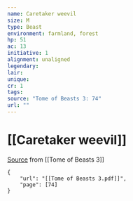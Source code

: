 ```yaml
---
name: Caretaker weevil
size: M
type: Beast
environment: farmland, forest
hp: 51
ac: 13
initiative: 1
alignment: unaligned
legendary: 
lair: 
unique: 
cr: 1
tags: 
source: "Tome of Beasts 3: 74"
url: ""
---
```

# [[Caretaker weevil]]

[Source](zotero://open-pdf/library/items/BLGR9HVR?page=74) from [[Tome of Beasts 3]]

```pdf
{
	"url": "[[Tome of Beasts 3.pdf]]",
	"page": [74]
}
```

